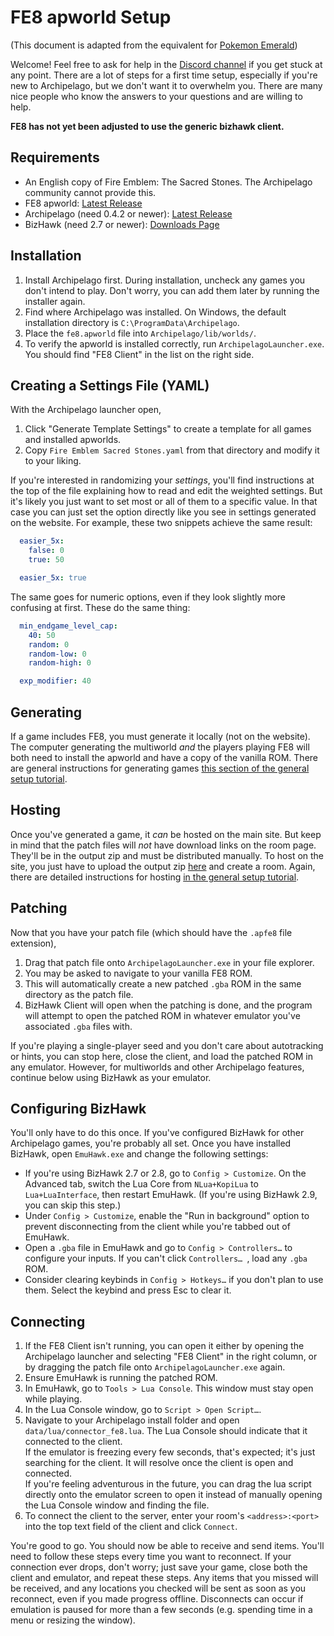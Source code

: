# FE8 apworld Setup

(This document is adapted from the equivalent for [Pokemon Emerald](https://gist.github.com/Zunawe/406ea7a7ff50db9bf80e4bd040009fed))

Welcome! Feel free to ask for help in the [Discord channel](https://discord.com/channels/731205301247803413/1098762105445953546) if you get stuck at any point. There are a lot of steps for a first time setup, especially if you're new to Archipelago, but we don't want it to overwhelm you. There are many nice people who know the answers to your questions and are willing to help.

**FE8 has not yet been adjusted to use the generic bizhawk client.**

## Requirements

- An English copy of Fire Emblem: The Sacred Stones. The Archipelago community cannot provide this.
- FE8 apworld: [Latest Release](https://github.com/CT075/Archipelago/releases/latest)
- Archipelago (need 0.4.2 or newer): [Latest Release](https://github.com/ArchipelagoMW/Archipelago/releases/latest)
- BizHawk (need 2.7 or newer): [Downloads Page](https://tasvideos.org/BizHawk/ReleaseHistory)

## Installation

1. Install Archipelago first. During installation, uncheck any games you don't intend to play. Don't worry, you can add them later by running the installer again.
2. Find where Archipelago was installed. On Windows, the default installation directory is `C:\ProgramData\Archipelago`.
3. Place the `fe8.apworld` file into `Archipelago/lib/worlds/`.
4. To verify the apworld is installed correctly, run `ArchipelagoLauncher.exe`. You should find "FE8 Client" in the list on the right side.

## Creating a Settings File (YAML)

With the Archipelago launcher open,
1. Click "Generate Template Settings" to create a template for all games and installed apworlds.
2. Copy `Fire Emblem Sacred Stones.yaml` from that directory and modify it to your liking.

If you're interested in randomizing your _settings_, you'll find instructions at the top of the file explaining how to read and edit the weighted settings. But it's likely you just want to set most or all of them to a specific value. In that case you can just set the option directly like you see in settings generated on the website. For example, these two snippets achieve the same result:

```yaml
  easier_5x:
    false: 0
    true: 50
```

```yaml
  easier_5x: true
```

The same goes for numeric options, even if they look slightly more confusing at first. These do the same thing:

```yaml
  min_endgame_level_cap:
    40: 50
    random: 0
    random-low: 0
    random-high: 0
```

```yaml
  exp_modifier: 40
```

## Generating

If a game includes FE8, you must generate it locally (not on the website). The computer generating the multiworld _and_ the players playing FE8 will both need to install the apworld and have a copy of the vanilla ROM. There are general instructions for generating games [this section of the general setup tutorial](https://archipelago.gg/tutorial/Archipelago/setup/en#generating-a-multiplayer-game).

## Hosting

Once you've generated a game, it _can_ be hosted on the main site. But keep in mind that the patch files will _not_ have download links on the room page. They'll be in the output zip and must be distributed manually. To host on the site, you just have to upload the output zip [here](https://archipelago.gg/uploads) and create a room. Again, there are detailed instructions for hosting [in the general setup tutorial](https://archipelago.gg/tutorial/Archipelago/setup/en#hosting-an-archipelago-server).

## Patching

Now that you have your patch file (which should have the `.apfe8` file extension),

1. Drag that patch file onto `ArchipelagoLauncher.exe` in your file explorer.
2. You may be asked to navigate to your vanilla FE8 ROM.
3. This will automatically create a new patched `.gba` ROM in the same directory as the patch file.
4. BizHawk Client will open when the patching is done, and the program will attempt to open the patched ROM in whatever emulator you've associated `.gba` files with.

If you're playing a single-player seed and you don't care about autotracking or hints, you can stop here, close the client, and load the patched ROM in any emulator. However, for multiworlds and other Archipelago features, continue below using BizHawk as your emulator.

## Configuring BizHawk

You'll only have to do this once. If you've configured BizHawk for other Archipelago games, you're probably all set. Once you have installed BizHawk, open `EmuHawk.exe` and change the following settings:

- If you're using BizHawk 2.7 or 2.8, go to `Config > Customize`. On the Advanced tab, switch the Lua Core from `NLua+KopiLua` to `Lua+LuaInterface`, then restart EmuHawk. (If you're using BizHawk 2.9, you can skip this step.)
- Under `Config > Customize`, enable the "Run in background" option to prevent disconnecting from the client while you're tabbed out of EmuHawk.
- Open a `.gba` file in EmuHawk and go to `Config > Controllers…` to configure your inputs. If you can't click `Controllers… `, load any `.gba` ROM.
- Consider clearing keybinds in `Config > Hotkeys…` if you don't plan to use them. Select the keybind and press Esc to clear it.

## Connecting

1. If the FE8 Client isn't running, you can open it either by opening the Archipelago launcher and selecting "FE8 Client" in the right column, or by dragging the patch file onto `ArchipelagoLauncher.exe` again.
2. Ensure EmuHawk is running the patched ROM.
3. In EmuHawk, go to `Tools > Lua Console`. This window must stay open while playing.
4. In the Lua Console window, go to `Script > Open Script…`.
5. Navigate to your Archipelago install folder and open `data/lua/connector_fe8.lua`. The Lua Console should indicate that it connected to the client.  
If the emulator is freezing every few seconds, that's expected; it's just searching for the client. It will resolve once the client is open and connected.    
If you're feeling adventurous in the future, you can drag the lua script directly onto the emulator screen to open it instead of manually opening the Lua Console window and finding the file.
6. To connect the client to the server, enter your room's `<address>:<port>` into the top text field of the client and click `Connect`.

You're good to go. You should now be able to receive and send items. You'll need to follow these steps every time you want to reconnect. If your connection ever drops, don't worry; just save your game, close both the client and emulator, and repeat these steps. Any items that you missed will be received, and any locations you checked will be sent as soon as you reconnect, even if you made progress offline. Disconnects can occur if emulation is paused for more than a few seconds (e.g. spending time in a menu or resizing the window).


